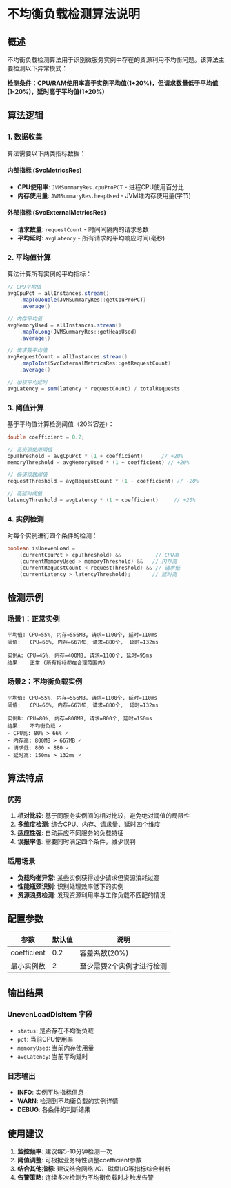 # 不均衡负载检测算法说明

## 概述

不均衡负载检测算法用于识别微服务实例中存在的资源利用不均衡问题。该算法主要检测以下异常模式：

**检测条件：CPU/RAM使用率高于实例平均值(1+20%)，但请求数量低于平均值(1-20%)，延时高于平均值(1+20%)**

## 算法逻辑

### 1. 数据收集

算法需要以下两类指标数据：

#### 内部指标 (SvcMetricsRes)
- **CPU使用率**: `JVMSummaryRes.cpuProPCT` - 进程CPU使用百分比
- **内存使用量**: `JVMSummaryRes.heapUsed` - JVM堆内存使用量(字节)

#### 外部指标 (SvcExternalMetricsRes)  
- **请求数量**: `requestCount` - 时间间隔内的请求总数
- **平均延时**: `avgLatency` - 所有请求的平均响应时间(毫秒)

### 2. 平均值计算

算法计算所有实例的平均指标：

```java
// CPU平均值
avgCpuPct = allInstances.stream()
    .mapToDouble(JVMSummaryRes::getCpuProPCT)
    .average()

// 内存平均值  
avgMemoryUsed = allInstances.stream()
    .mapToLong(JVMSummaryRes::getHeapUsed)
    .average()

// 请求数平均值
avgRequestCount = allInstances.stream()
    .mapToInt(SvcExternalMetricsRes::getRequestCount)
    .average()

// 加权平均延时
avgLatency = sum(latency * requestCount) / totalRequests
```

### 3. 阈值计算

基于平均值计算检测阈值（20%容差）：

```java
double coefficient = 0.2;

// 高资源使用阈值
cpuThreshold = avgCpuPct * (1 + coefficient)      // +20%
memoryThreshold = avgMemoryUsed * (1 + coefficient) // +20%

// 低请求数阈值  
requestThreshold = avgRequestCount * (1 - coefficient) // -20%

// 高延时阈值
latencyThreshold = avgLatency * (1 + coefficient)     // +20%
```

### 4. 实例检测

对每个实例进行四个条件的检测：

```java
boolean isUnevenLoad = 
    (currentCpuPct > cpuThreshold) &&           // CPU高
    (currentMemoryUsed > memoryThreshold) &&   // 内存高  
    (currentRequestCount < requestThreshold) && // 请求低
    (currentLatency > latencyThreshold);       // 延时高
```

## 检测示例

### 场景1：正常实例
```
平均值: CPU=55%, 内存=556MB, 请求=1100个, 延时=110ms
阈值:   CPU=66%, 内存=667MB, 请求=880个,  延时=132ms

实例A: CPU=45%, 内存=400MB, 请求=1100个, 延时=95ms
结果:   正常 (所有指标都在合理范围内)
```

### 场景2：不均衡负载实例
```
平均值: CPU=55%, 内存=556MB, 请求=1100个, 延时=110ms  
阈值:   CPU=66%, 内存=667MB, 请求=880个,  延时=132ms

实例B: CPU=80%, 内存=800MB, 请求=800个, 延时=150ms
结果:   不均衡负载 ✓
- CPU高: 80% > 66% ✓
- 内存高: 800MB > 667MB ✓  
- 请求低: 800 < 880 ✓
- 延时高: 150ms > 132ms ✓
```

## 算法特点

### 优势
1. **相对比较**: 基于同服务实例间的相对比较，避免绝对阈值的局限性
2. **多维度检测**: 综合CPU、内存、请求量、延时四个维度
3. **适应性强**: 自动适应不同服务的负载特征
4. **误报率低**: 需要同时满足四个条件，减少误判

### 适用场景
- **负载均衡异常**: 某些实例获得过少请求但资源消耗过高
- **性能瓶颈识别**: 识别处理效率低下的实例
- **资源浪费检测**: 发现资源利用率与工作负载不匹配的情况

## 配置参数

| 参数 | 默认值 | 说明 |
|------|--------|------|
| coefficient | 0.2 | 容差系数(20%) |
| 最小实例数 | 2 | 至少需要2个实例才进行检测 |

## 输出结果

### UnevenLoadDisItem 字段
- `status`: 是否存在不均衡负载
- `pct`: 当前CPU使用率
- `memoryUsed`: 当前内存使用量  
- `avgLatency`: 当前平均延时

### 日志输出
- **INFO**: 实例平均指标信息
- **WARN**: 检测到不均衡负载的实例详情
- **DEBUG**: 各条件的判断结果

## 使用建议

1. **监控频率**: 建议每5-10分钟检测一次
2. **阈值调整**: 可根据业务特性调整coefficient参数
3. **结合其他指标**: 建议结合网络I/O、磁盘I/O等指标综合判断
4. **告警策略**: 连续多次检测为不均衡负载时才触发告警 